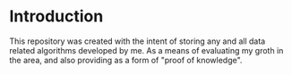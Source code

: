 # Introduction

This repository was created with the intent of storing any and all data related algorithms developed by me.
As a means of evaluating my groth in the area, and also providing as a form of "proof of knowledge".
